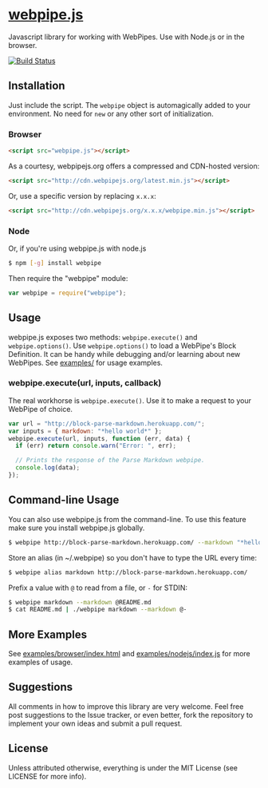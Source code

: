 # [webpipe.js](https://github.com/webpipes/webpipe.js)

Javascript library for working with WebPipes. Use with Node.js or in the browser.

[![Build Status](https://travis-ci.org/webpipes/webpipe.js.png?branch=master)](https://travis-ci.org/webpipes/webpipe.js)

## Installation

Just include the script. The `webpipe` object is automagically added to your environment. No need for `new` or any other sort of initialization. 

### Browser

``` html
<script src="webpipe.js"></script>
```

As a courtesy, webpipejs.org offers a compressed and CDN-hosted version:

 ``` html
<script src="http://cdn.webpipejs.org/latest.min.js"></script>
```

Or, use a specific version by replacing <code>x.x.x</code>:

 ``` html
<script src="http://cdn.webpipejs.org/x.x.x/webpipe.min.js"></script>
```

### Node

Or, if you're using webpipe.js with node.js
``` sh
$ npm [-g] install webpipe
```

Then require the "webpipe" module:

``` javascript
var webpipe = require("webpipe");
```

## Usage

webpipe.js exposes two methods: `webpipe.execute()` and `webpipe.options()`. Use `webpipe.options()` to load a WebPipe's Block Definition. It can be handy while debugging and/or learning about new WebPipes. See [examples/](https://github.com/webpipes/webpipe.js/blob/master/examples/) for usage examples.

### webpipe.execute(url, inputs, callback)

The real workhorse is `webpipe.execute()`. Use it to make a request to your WebPipe of choice.

``` javascript
var url = "http://block-parse-markdown.herokuapp.com/";
var inputs = { markdown: "*hello world*" };
webpipe.execute(url, inputs, function (err, data) {
  if (err) return console.warn("Error: ", err);

  // Prints the response of the Parse Markdown webpipe.
  console.log(data);
});
``` 

## Command-line Usage 

You can also use webpipe.js from the command-line. To use this feature make sure you install webpipe.js globally. 
``` sh
$ webpipe http://block-parse-markdown.herokuapp.com/ --markdown "*hello world*"
```

Store an alias (in ~/.webpipe) so you don't have to type the URL every time:
``` sh
$ webpipe alias markdown http://block-parse-markdown.herokuapp.com/
```

Prefix a value with `@` to read from a file, or `-` for STDIN:
``` sh
$ webpipe markdown --markdown @README.md
$ cat README.md | ./webpipe markdown --markdown @-
```

## More Examples

See [examples/browser/index.html](https://github.com/webpipes/webpipe.js/blob/master/examples/browser/index.html) and [examples/nodejs/index.js](https://github.com/webpipes/webpipe.js/blob/master/examples/nodejs/index.js) for more examples of usage.

## Suggestions

All comments in how to improve this library are very welcome. Feel free post suggestions to the Issue tracker, or even better, fork the repository to implement your own ideas and submit a pull request.

## License

Unless attributed otherwise, everything is under the MIT License (see LICENSE for more info).
